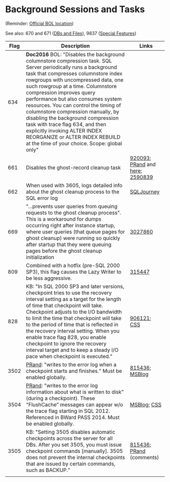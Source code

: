 # Background Sessions and Tasks

(Reminder: [Official BOL location](http://technet.microsoft.com/en-us/library/ms188396.aspx))

See also: 670 and 671 ([DBs and Files](https://github.com/AaronMorelli/SQLServerTraceFlags/blob/master/Categories/DBsFiles.md)), 9837 ([Special Features](https://github.com/AaronMorelli/SQLServerTraceFlags/blob/master/Categories/SpecialFeatures.md))

| Flag | Description | Links |
| ---------- | ----------- | -------- |
| 634 | **Doc2016** BOL: "Disables the background columnstore compression task. SQL Server periodically runs a background task that compresses columnstore index rowgroups with uncompressed data, one such rowgroup at a time. Columnstore compression improves query performance but also consumes system resources. You can control the timing of columnstore compression manually, by disabling the background compression task with trace flag 634, and then explicitly invoking ALTER INDEX REORGANIZE or ALTER INDEX REBUILD at the time of your choice. Scope: global only" | |
| 661 | Disables the ghost-record cleanup task | [920093](https://support.microsoft.com/en-us/kb/920093); [PRand](http://www.sqlskills.com/blogs/paul/turning-off-the-ghost-cleanup-task-for-a-performance-gain/) and [here](http://www.sqlskills.com/blogs/paul/the-pros-and-cons-of-trace-flags/); [2590839](https://support.microsoft.com/en-us/kb/2590839) | 
| 662 | When used with 3605, logs detailed info about the ghost cleanup process to the SQL error log | [SQLJourney](https://blogs.msdn.microsoft.com/sqljourney/2012/07/27/an-in-depth-look-at-ghost-records-in-sql-server/) | 
| 669 | "…prevents user queries from queuing requests to the ghost cleanup process”. This is a workaround for dumps occurring right after instance startup, where user queries (that queue pages for ghost cleanup) were running so quickly after startup that they were queuing pages before the ghost cleanup initialization | [3027860](https://support.microsoft.com/en-us/kb/3027860) | 
| 809 | Combined with a hotfix (pre-SQL 2000 SP3), this flag causes the Lazy Writer to be less aggressive. | [315447](https://support.microsoft.com/en-us/kb/315447) | 
| 828 | KB: "In SQL 2000 SP3 and later versions, checkpoint tries to use the recovery interval setting as a target for the length of time that checkpoint will take. Checkpoint adjusts to the I/O bandwidth to limit the time that checkpoint will take to the period of time that is reflected in the recovery interval setting. When you enable trace flag 828, you enable checkpoint to ignore the recovery interval target and to keep a steady I/O pace when checkpoint is executed." | [906121](https://support.microsoft.com/en-us/kb/906121); [CSS](https://blogs.msdn.microsoft.com/psssql/2008/04/11/how-it-works-sql-server-checkpoint-flushcache-outstanding-io-target/) | 
| 3502 | [PRand](http://www.sqlskills.com/blogs/paul/a-sql-server-dba-myth-a-day-1530-checkpoint-only-writes-pages-from-committed-transactions/): "writes to the error log when a checkpoint starts and finishes." Must be enabled globally. | [815436](https://support.microsoft.com/en-us/kb/815436); [MSBlog](https://blogs.msdn.microsoft.com/joaol/2008/11/20/sql-server-checkpoint-problems/) | 
| 3504 | [PRand](http://www.sqlskills.com/blogs/paul/a-sql-server-dba-myth-a-day-1530-checkpoint-only-writes-pages-from-committed-transactions/): "writes to the error log information about what is written to disk” (during a checkpoint). These "FlushCache” messages can appear w/o the trace flag starting in SQL 2012. Referenced in BWard PASS 2014. Must be enabled globally. | [MSBlog](https://blogs.msdn.microsoft.com/joaol/2008/11/20/sql-server-checkpoint-problems/); [CSS](https://blogs.msdn.microsoft.com/psssql/2012/06/01/how-it-works-when-is-the-flushcache-message-added-to-sql-server-error-log/) | 
| 3505 | KB: "Setting 3505 disables automatic checkpoints across the server for all DBs. After you set 3505, you must issue checkpoint commands [manually]. 3505 does not prevent the internal checkpoints that are issued by certain commands, such as BACKUP." | [815436](https://support.microsoft.com/en-us/kb/815436); [PRand](http://www.sqlskills.com/blogs/paul/benchmarking-1-tb-table-population-part-2-optimizing-log-block-io-size-and-how-log-io-works/) (comments) | 
| | | | 



